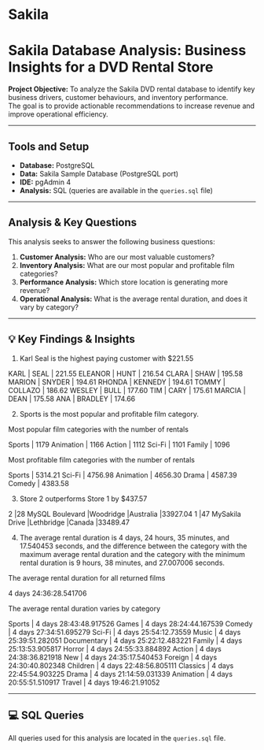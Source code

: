 # Sakila
# Sakila Database Analysis: Business Insights for a DVD Rental Store

**Project Objective:** To analyze the Sakila DVD rental database to identify key business drivers, customer behaviours, and inventory performance. <br> 
The goal is to provide actionable recommendations to increase revenue and improve operational efficiency.

---

## Tools and Setup
* **Database:** PostgreSQL
* **Data:** Sakila Sample Database (PostgreSQL port)
* **IDE:** pgAdmin 4
* **Analysis:** SQL (queries are available in the `queries.sql` file)

---

## Analysis & Key Questions
This analysis seeks to answer the following business questions:

1.  **Customer Analysis:** Who are our most valuable customers?
2.  **Inventory Analysis:** What are our most popular and profitable film categories?
3.  **Performance Analysis:** Which store location is generating more revenue?
4.  **Operational Analysis:** What is the average rental duration, and does it vary by category?

---

## 💡 Key Findings & Insights

1. Karl Seal is the highest paying customer with $221.55
   
KARL	  | SEAL	    | 221.55
ELEANOR	| HUNT	    | 216.54
CLARA	  | SHAW	    | 195.58
MARION	| SNYDER    | 194.61
RHONDA	| KENNEDY   | 194.61
TOMMY   | COLLAZO   | 186.62
WESLEY	| BULL	    | 177.60
TIM     | CARY	    | 175.61
MARCIA	| DEAN	    | 175.58
ANA     | BRADLEY   | 174.66

2. Sports is the most popular and profitable film category.
   
Most popular film categories with the number of rentals

Sports    |	 1179
Animation |	 1166
Action	  |  1112
Sci-Fi	  |  1101
Family	  |  1096

Most profitable film categories with the number of rentals

Sports	  |  5314.21
Sci-Fi	  |  4756.98
Animation	|  4656.30
Drama	    |  4587.39
Comedy  	|  4383.58

3. Store 2 outperforms Store 1 by $437.57 

2	|28 MySQL Boulevard	  |Woodridge	  |Australia	|33927.04
1	|47 MySakila Drive	  |Lethbridge	  |Canada	    |33489.47

4. The average rental duration is 4 days, 24 hours, 35 minutes, and 17.540453 seconds, and the difference between the category with the maximum average rental duration and the category with the minimum rental duration is 9 hours, 38 minutes, and 27.007006 seconds.
   
The average rental duration for all returned films

4 days 24:36:28.541706

The average rental duration varies by category

Sports	           |    4 days 28:43:48.917526
Games              |    4 days 28:24:44.167539
Comedy	           |    4 days 27:34:51.695279
Sci-Fi	           |    4 days 25:54:12.73559
Music	             |    4 days 25:39:51.282051
Documentary        |	  4 days 25:22:12.483221
Family	           |    4 days 25:13:53.905817
Horror	           |    4 days 24:55:33.884892
Action	           |    4 days 24:38:36.821918
New	               |    4 days 24:35:17.540453
Foreign            |	  4 days 24:30:40.802348
Children	         |    4 days 22:48:56.805111
Classics	         |    4 days 22:45:54.903225
Drama	             |    4 days 21:14:59.031339
Animation          |    4 days 20:55:51.510917
Travel	           |    4 days 19:46:21.91052

---

## 💻 SQL Queries
All queries used for this analysis are located in the `queries.sql` file.

